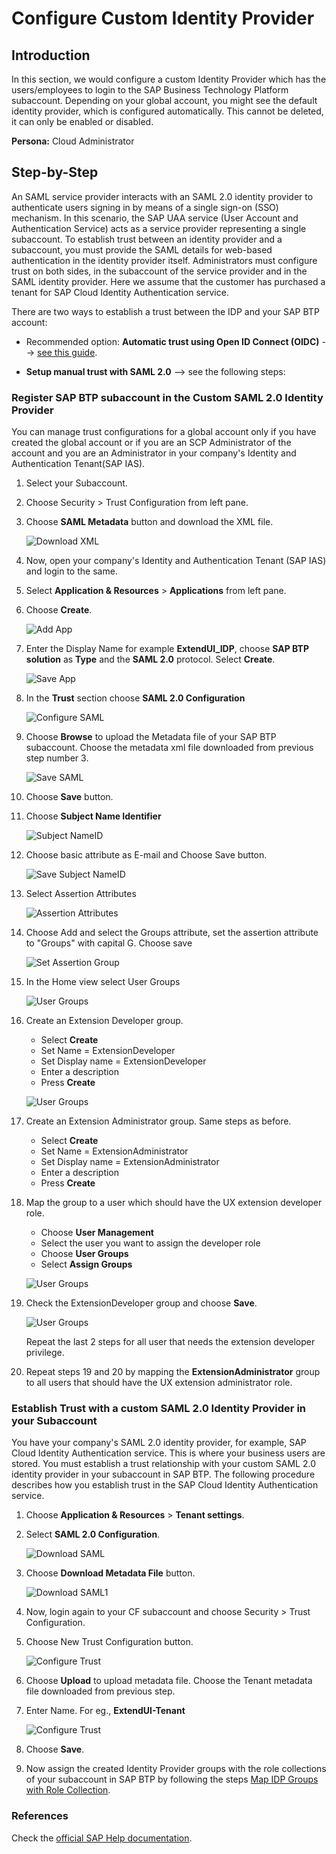 
# Configure Custom Identity Provider

## Introduction

In this section, we would configure a custom Identity Provider which has the users/employees to login to the SAP Business Technology Platform subaccount.
Depending on your global account, you might see the default identity provider, which is configured automatically. This cannot be deleted, it can only be enabled or disabled. 

**Persona:** Cloud Administrator

## Step-by-Step

An SAML service provider interacts with an SAML 2.0 identity provider to authenticate users signing in by means of a single sign-on (SSO) mechanism. In this scenario, the SAP UAA service (User Account and Authentication Service) acts as a service provider representing a single subaccount. To establish trust between an identity provider and a subaccount, you must provide the SAML details for web-based authentication in the identity provider itself. Administrators must configure trust on both sides, in the subaccount of the service provider and in the SAML identity provider. Here we assume that the customer has purchased a tenant for SAP Cloud Identity Authentication service.

There are two ways to establish a trust between the IDP and your SAP BTP account:

* Recommended option: **Automatic trust using Open ID Connect (OIDC)** --> [see this guide](./AutomaticTrust.md).

* **Setup manual trust with SAML 2.0** --> see the following steps:

### Register SAP BTP subaccount in the Custom SAML 2.0 Identity Provider

You can manage trust configurations for a global account only if you have created the global account or if you are an SCP Administrator of the account and you are an Administrator in your company's Identity and Authentication Tenant(SAP IAS).


1. Select your Subaccount.
2. Choose Security > Trust Configuration from left pane. 
3. Choose **SAML Metadata** button and download the XML file.
   
   ![Download XML](./images/CustIDP-SAML.png)
   
4. Now, open your company's Identity and Authentication Tenant (SAP IAS) and login to the same.
5. Select **Application & Resources** > **Applications** from left pane.
6. Choose **Create**.
   
   ![Add App](./images/CustIDP-addApp.png)
   
7. Enter the Display Name for example **ExtendUI\_IDP**, choose **SAP BTP solution** as **Type** and the **SAML 2.0** protocol. Select **Create**.

   ![Save App](./images/CustIDP-saveApp.png)
   
9. In the **Trust** section choose **SAML 2.0 Configuration**  
   
   ![Configure SAML](./images/CustIDP-configureSAML.png)
   
10. Choose **Browse** to upload the Metadata file of your SAP BTP subaccount. Choose the metadata xml file downloaded from previous step number 3.

    ![Save SAML](./images/CustIDP-saveSAML.png)
    
11. Choose **Save** button.
12. Choose **Subject Name Identifier**
    
    ![Subject NameID](./images/CustIDP-subjectNameID.png) 
   
13. Choose basic attribute as E-mail and Choose Save button.
   
    ![Save Subject NameID](./images/CustIDP-subjectNameIDSave.png) 

14. Select Assertion Attributes
    
    ![Assertion Attributes](./images/CustIDP-addAssertion.png) 

15. Choose Add and select the Groups attribute, set the assertion attribute to "Groups" with capital G. Choose save
 
    ![Set Assertion Group](./images/CustIDP-addGroupAssertion.png)  

16. In the Home view select User Groups

    ![User Groups](./images/CustIDP-addGroups.png)

17. Create an Extension Developer group. 
    * Select **Create**
    * Set Name = ExtensionDeveloper
    * Set Display name = ExtensionDeveloper
    * Enter a description
    * Press **Create**

    ![User Groups](./images/CustIDP-addGroups2.png)


18.  Create an Extension Administrator group. Same steps as before.     
     * Select **Create**
     * Set Name = ExtensionAdministrator
     * Set Display name = ExtensionAdministrator
     * Enter a description
     * Press **Create**
  
19. Map the group to a user which should have the UX extension developer role. 
    * Choose **User Management**
    * Select the user you want to assign the developer role
    * Choose **User Groups**
    * Select **Assign Groups**
   
    ![User Groups](./images/CustIDP-assertGroup.png)

20. Check the ExtensionDeveloper group and choose **Save**.
   
    ![User Groups](./images/CustIDP-assertGroup2.png)

    Repeat the last 2 steps for all user that needs the extension developer privilege.

21. Repeat steps 19 and 20 by mapping the **ExtensionAdministrator** group to all users that should have the UX extension administrator role. 

### Establish Trust with a custom SAML 2.0 Identity Provider in your Subaccount
You have your company's SAML 2.0 identity provider, for example, SAP Cloud Identity Authentication service. This is where your business users are stored. You must establish a trust relationship with your custom SAML 2.0 identity provider in your subaccount in SAP BTP. The following procedure describes how you establish trust in the SAP Cloud Identity Authentication service.

1. Choose **Application & Resources** > **Tenant settings**.
2. Select **SAML 2.0 Configuration**.

   ![Download SAML](./images/CustIDP-IAS-SAML.png) 
   
3. Choose **Download Metadata File** button.

   ![Download SAML1](./images/CustIDP-downloadIAS-SAML.png)
   
4. Now, login again to your CF subaccount and choose Security > Trust Configuration.
5. Choose New Trust Configuration button.
 
   ![Configure Trust](./images/CustIDP-configurenewTrust.png)
   
6. Choose **Upload** to upload metadata file. Choose the Tenant metadata file downloaded from previous step.
7. Enter Name. For eg., **ExtendUI-Tenant**
   
   ![Configure Trust](./images/CustIDP-configurenewTrust1.png)
   
8. Choose **Save**.
9. Now assign the created Identity Provider groups with the role collections of your subaccount in SAP BTP by following the steps [Map IDP Groups with Role Collection](./AutomaticTrust.md#map-idp-groups-with-role-collection).


### References
Check the [official SAP Help documentation](https://help.sap.com/viewer/65de2977205c403bbc107264b8eccf4b/Cloud/en-US/7c6aa87459764b179aeccadccd4f91f3.html).
